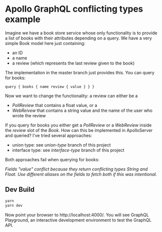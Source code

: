# Apollo GraphQL conflicting types example

Imagine we have a book store service whose only functionality is to provide a list of books with their attributes 
depending on a query. We have a very simple Book model here just containing:

* an ID
* a name
* a review (which represents the last review given to the book)

The implementation in the master branch just provides this. You can query for books:

``
query {
  books {
    name
    review {
     	value
    }
  }
}
`` 

Now we want to change the functionality: a review can either be a 
* _PollReview_ that contains a float value, or a
* _WebReivew_ that contains a string value and the name of the user who wrote the review

If you query for books you either get a _PollReview_ or a _WebReview_ inside the _review_ slot of the _Book_.
How can this be implemented in ApolloServer and queried? I've tried several approaches:

* union type: see _union-type_ branch of this project
* interface type: see _interface-type_ branch of this project

Both approaches fail when querying for books: 

_Fields "value" conflict because they return conflicting types String and Float. Use different aliases on the
fields to fetch both if this was intentional._


## Dev Build

```bash
yarn
yarn dev
```

Now point your browser to http://localhost:4000/. You will see GraphQL
Playground, an interactive development environment to test the GraphQL API.